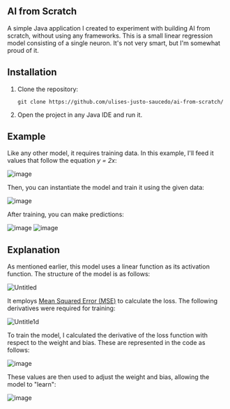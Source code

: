 ## AI from Scratch

A simple Java application I created to experiment with building AI from scratch, without using any frameworks. This is a small linear regression model consisting of a single neuron. It's not very smart, but I'm somewhat proud of it.

## Installation

1. Clone the repository:

   ```
   git clone https://github.com/ulises-justo-saucedo/ai-from-scratch/
   ```

2. Open the project in any Java IDE and run it.

## Example

Like any other model, it requires training data. In this example, I'll feed it values that follow the equation *y = 2x*:

![image](https://github.com/user-attachments/assets/d44ea013-44fe-45be-91b5-4ec36aaa7d74)

Then, you can instantiate the model and train it using the given data:

![image](https://github.com/user-attachments/assets/c2abeee1-b41f-48b2-9fd5-9837bd20738f)

After training, you can make predictions:

![image](https://github.com/user-attachments/assets/a0c52817-42aa-45bd-bd98-e4a286951abe)
![image](https://github.com/user-attachments/assets/b8f335a1-f71c-4738-8d23-bcccf74905c8)

## Explanation

As mentioned earlier, this model uses a linear function as its activation function. The structure of the model is as follows:

![Untitled](https://github.com/user-attachments/assets/484f76bb-c6b6-4562-8ae5-ea9ca1b7ac23)

It employs [Mean Squared Error (MSE)](https://en.wikipedia.org/wiki/Mean_squared_error) to calculate the loss. The following derivatives were required for training:

![Untitle1d](https://github.com/user-attachments/assets/98484a9d-0140-439d-b9df-178bd9a733bb)

To train the model, I calculated the derivative of the loss function with respect to the weight and bias. These are represented in the code as follows:

![image](https://github.com/user-attachments/assets/3631b2c8-bab1-462c-9052-9af6896e9f81)

These values are then used to adjust the weight and bias, allowing the model to "learn":

![image](https://github.com/user-attachments/assets/881d9757-b210-4702-acd1-2c5d91c642f4)
